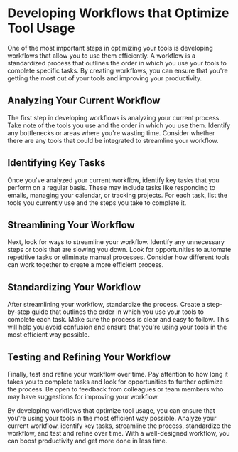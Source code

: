 Developing Workflows that Optimize Tool Usage
===============================================================================

One of the most important steps in optimizing your tools is developing workflows that allow you to use them efficiently. A workflow is a standardized process that outlines the order in which you use your tools to complete specific tasks. By creating workflows, you can ensure that you're getting the most out of your tools and improving your productivity.

Analyzing Your Current Workflow
-------------------------------

The first step in developing workflows is analyzing your current process. Take note of the tools you use and the order in which you use them. Identify any bottlenecks or areas where you're wasting time. Consider whether there are any tools that could be integrated to streamline your workflow.

Identifying Key Tasks
---------------------

Once you've analyzed your current workflow, identify key tasks that you perform on a regular basis. These may include tasks like responding to emails, managing your calendar, or tracking projects. For each task, list the tools you currently use and the steps you take to complete it.

Streamlining Your Workflow
--------------------------

Next, look for ways to streamline your workflow. Identify any unnecessary steps or tools that are slowing you down. Look for opportunities to automate repetitive tasks or eliminate manual processes. Consider how different tools can work together to create a more efficient process.

Standardizing Your Workflow
---------------------------

After streamlining your workflow, standardize the process. Create a step-by-step guide that outlines the order in which you use your tools to complete each task. Make sure the process is clear and easy to follow. This will help you avoid confusion and ensure that you're using your tools in the most efficient way possible.

Testing and Refining Your Workflow
----------------------------------

Finally, test and refine your workflow over time. Pay attention to how long it takes you to complete tasks and look for opportunities to further optimize the process. Be open to feedback from colleagues or team members who may have suggestions for improving your workflow.

By developing workflows that optimize tool usage, you can ensure that you're using your tools in the most efficient way possible. Analyze your current workflow, identify key tasks, streamline the process, standardize the workflow, and test and refine over time. With a well-designed workflow, you can boost productivity and get more done in less time.
